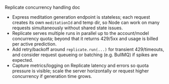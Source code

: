 Replicate concurrency handling doc
- Express meditation generation endpoint is stateless; each request creates its own `meditationId` and temp dir, so Node can work on many requests simultaneously without shared state issues.
- Replicate serves multiple runs in parallel up to the account/model concurrency quota; beyond that it returns 429/5xx and usage is billed per active prediction.
- Add retry/backoff around `replicate.run(...)` for transient 429/timeouts, and consider request queueing or batching (e.g. BullMQ) if spikes are expected.
- Capture metrics/logging on Replicate latency and errors so quota pressure is visible; scale the server horizontally or request higher concurrency if generation time grows.
